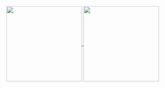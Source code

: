 
<a href="https://github.com/MylonasDimitris/github-readme-stats">
  <img height=200 align="center" src="https://github-readme-stats-drab-beta-74.vercel.app/api?username=anuraghazra" />
</a>
<a href="https://github.com/MylonasDimitris/convoychat">
  <img height=200 align="center" src="https://github-readme-stats-drab-beta-74.vercel.app/api/top-langs?username=anuraghazra&layout=compact&langs_count=8&card_width=320" />
</a>
